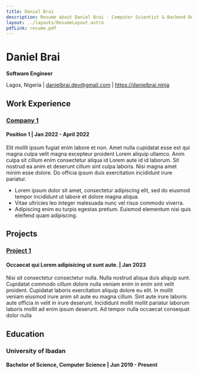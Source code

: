 ```yaml
---
title: Daniel Brai
description: Resume about Daniel Brai - Computer Scientist & Backend Developer.
layout: ../layouts/ResumeLayout.astro
pdfLink: resume.pdf
---
```


# Daniel Brai

**Software Engineer**

Lagos, Nigeria | danielbrai.dev@gmail.com | <https://danielbrai.ninja>

## Work Experience

### [Company 1](https://www.danielbrai.ninja/resume)

#### Position 1 | Jan 2022 - April 2022

Elit mollit ipsum fugiat enim labore et non. Amet nulla cupidatat esse est qui magna culpa velit magna excepteur proident Lorem aliquip ullamco. Anim culpa sit cillum enim consectetur aliqua id Lorem aute id id laborum. Sit nostrud ea anim et deserunt cillum sint culpa laboris. Nisi magna amet minim esse dolore. Do officia ipsum duis exercitation incididunt irure pariatur.

- Lorem ipsum dolor sit amet, consectetur adipiscing elit, sed do eiusmod tempor incididunt ut labore et dolore magna aliqua.
- Vitae ultricies leo integer malesuada nunc vel risus commodo viverra.
- Adipiscing enim eu turpis egestas pretium. Euismod elementum nisi quis eleifend quam adipiscing.

## Projects

### [Project 1](<https://danielbrai.ninja/projects>)

#### Occaecat qui Lorem adipisicing ut sunt aute. | Jan 2023

Nisi sit consectetur consectetur nulla. Nulla nostrud aliqua duis aliquip sunt. Cupidatat commodo cillum dolore nulla veniam enim in enim sint velit proident. Cupidatat laboris exercitation aliquip dolore eu elit. In mollit veniam eiusmod irure anim sit aute eu magna cillum. Sint aute irure laboris aute officia in velit in irure deserunt. Incididunt mollit mollit pariatur laborum laboris mollit ad enim ipsum deserunt. Ad tempor nulla occaecat consequat dolor nulla

## Education

### University of Ibadan

#### Bachelor of Science, Computer Science | Jun 2019 - Present
